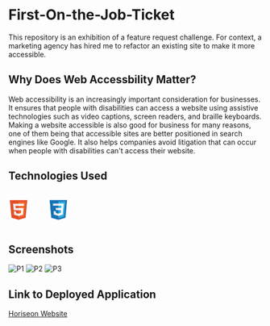 # First-On-the-Job-Ticket
This repository is an exhibition of a feature request challenge. For context, a marketing agency has hired me to refactor an existing site to make it more accessible.

## Why Does Web Accessbility Matter?
Web accessibility is an increasingly important consideration for businesses. It ensures that people with disabilities can access a website using assistive technologies such as video captions, screen readers, and braille keyboards. Making a website accessible is also good for business for many reasons, one of them being that accessible sites are better positioned in search engines like Google. It also helps companies avoid litigation that can occur when people with disabilities can't access their website.

## Technologies Used

<div style="display: inline_block"><br>
<img height="40" align="center" alt="Chris-HTML" height="30" width="40" src="https://raw.githubusercontent.com/devicons/devicon/master/icons/html5/html5-original.svg">
 &nbsp;&nbsp;&nbsp;&nbsp;&nbsp;&nbsp;&nbsp;&nbsp;
<img height="40" align="center" alt="Chris-CSS" height="30" width="40" src="https://raw.githubusercontent.com/devicons/devicon/master/icons/css3/css3-original.svg">
  &nbsp;&nbsp;&nbsp;&nbsp;&nbsp;&nbsp;&nbsp;&nbsp;
</div>

</br>

## Screenshots

![P1](https://user-images.githubusercontent.com/81927296/182465423-f3fff2d6-bff1-4631-812c-bd5ce4ae43a6.jpg)
![P2](https://user-images.githubusercontent.com/81927296/182465430-940c8eab-797b-4419-a00c-6cc882d14626.jpg)
![P3](https://user-images.githubusercontent.com/81927296/182465510-dfb8d002-452f-4560-a436-cb8790d261fb.jpg)

## Link to Deployed Application
[Horiseon Website](https://c1flores.github.io/First-On-The-Job-Ticket/)
